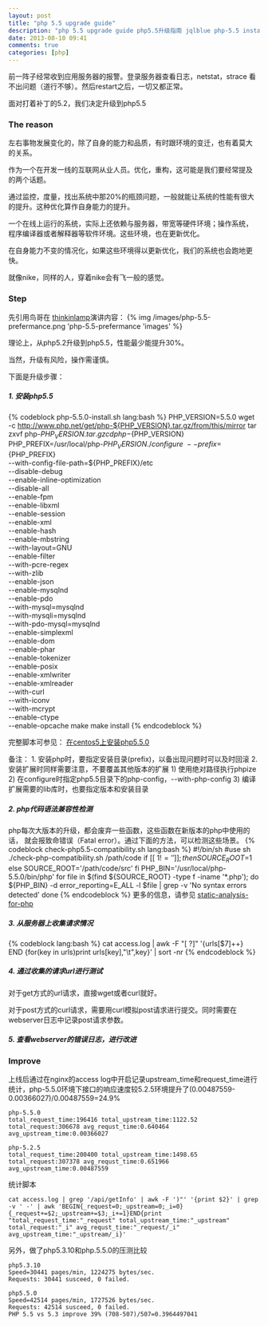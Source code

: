 ```yaml
---
layout: post
title: "php 5.5 upgrade guide"
description: "php 5.5 upgrade guide php5.5升级指南 jqlblue php-5.5 install"
date: 2013-08-10 09:41
comments: true
categories: [php]
---
```

前一阵子经常收到应用服务器的报警。登录服务器查看日志，netstat，strace
看不出问题（道行不够）。然后restart之后，一切又都正常。

面对打着补丁的5.2，我们决定升级到php5.5

### The reason ###
左右事物发展变化的，除了自身的能力和品质，有时跟环境的变迁，也有着莫大
的关系。

作为一个在开发一线的互联网从业人员。优化，重构，这可能是我们要经常提及
的两个话题。

通过监控，度量，找出系统中那20%的瓶颈问题，一般就能让系统的性能有很大
的提升。这种优化算作自身能力的提升。

一个在线上运行的系统，实际上还依赖与服务器，带宽等硬件环境；操作系统，
程序编译器或者解释器等软件环境。这些环境，也在更新优化。

在自身能力不变的情况化，如果这些环境得以更新优化，我们的系统也会跑地更
快。

就像nike，同样的人，穿着nike会有飞一般的感觉。

### Step ###
先引用鸟哥在 [thinkinlamp](http://www.thinkinlamp.com/)演讲内容：
{% img /images/php-5.5-prefermance.png 'php-5.5-prefermance 'images' %}

理论上，从php5.2升级到php5.5，性能最少能提升30%。

当然，升级有风险，操作需谨慎。

下面是升级步骤：

##### 1. 安装php5.5 #####
{% codeblock php-5.5.0-install.sh lang:bash %}
PHP_VERSION=5.5.0
wget -c http://www.php.net/get/php-${PHP_VERSION}.tar.gz/from/this/mirror
tar zxvf php-${PHP_VERSION}.tar.gz
cd php-${PHP_VERSION}
PHP_PREFIX=/usr/local/php-${PHP_VERSION}
./configure \
--prefix=${PHP_PREFIX} \
--with-config-file-path=${PHP_PREFIX}/etc \
--disable-debug \
--enable-inline-optimization \
--disable-all \
--enable-fpm \
--enable-libxml \
--enable-session \
--enable-xml \
--enable-hash \
--enable-mbstring \
--with-layout=GNU \
--enable-filter \
--with-pcre-regex \
--with-zlib \
--enable-json \
--enable-mysqlnd \
--enable-pdo \
--with-mysql=mysqlnd \
--with-mysqli=mysqlnd \
--with-pdo-mysql=mysqlnd \
--enable-simplexml \
--enable-dom \
--enable-phar \
--enable-tokenizer \
--enable-posix \
--enable-xmlwriter \
--enable-xmlreader \
--with-curl \
--with-iconv \
--with-mcrypt \
--enable-ctype \
--enable-opcache
make
make install
{% endcodeblock %}

完整脚本可参见：
[在centos5上安装php5.5.0](https://gist.github.com/jqlblue/6198630)

备注：
    1. 安装php时，要指定安装目录(prefix)，以备出现问题时可以及时回滚
    2. 安装扩展时同样需要注意，不要覆盖其他版本的扩展
       1) 使用绝对路径执行phpize
       2) 在configure时指定php5.5目录下的php-config，--with-php-config
       3) 编译扩展需要的lib库时，也要指定版本和安装目录
##### 2. php代码语法兼容性检测 #####
php每次大版本的升级，都会废弃一些函数，这些函数在新版本的php中使用的话，
就会报致命错误（Fatal error）。通过下面的方法，可以检测这些场景。
{% codeblock check-php5.5-compatibility.sh lang:bash %}
#!/bin/sh
#use sh ./check-php-compatibility.sh /path/code
if [[ $1 != '' ]];then
   SOURCE_ROOT=$1
else
   SOURCE_ROOT='/path/code/src'
fi
PHP_BIN='/usr/local/php-5.5.0/bin/php'
for file in $(find ${SOURCE_ROOT} -type f -iname '*.php'); do
    ${PHP_BIN} -d error_reporting=E_ALL -l $file | grep -v 'No syntax errors detected'
done
{% endcodeblock %}
更多的信息，请参见 [static-analysis-for-php](http://codeascraft.com/2012/08/10/static-analysis-for-php/)

##### 3. 从服务器上收集请求情况 #####
{% codeblock lang:bash %}
cat access.log | awk -F "[ ?]" '{urls[$7]++} END {for(key in urls)print urls[key],"\t",key}' | sort -nr
{% endcodeblock %}

##### 4. 通过收集的请求url进行测试 #####
对于get方式的url请求，直接wget或者curl就好。

对于post方式的curl请求，需要用curl模拟post请求进行提交。同时需要在
webserver日志中记录post请求参数。

##### 5. 查看webserver的错误日志，进行改进 #####

### Improve ###
上线后通过在nginx的access log中开启记录upstream_time和request_time进行
统计，php-5.5.0环境下接口的响应速度较5.2.5环境提升了(0.00487559-0.00366027)/0.00487559=24.9%

    php-5.5.0
    total_request_time:196416 total_upstream_time:1122.52 total_request:306678 avg_requst_time:0.640464 avg_upstream_time:0.00366027

    php-5.2.5
    total_request_time:200400 total_upstream_time:1498.65 total_request:307378 avg_requst_time:0.651966 avg_upstream_time:0.00487559

统计脚本

    cat access.log | grep '/api/getInfo' | awk -F ')"' '{print $2}' | grep -v ' -' | awk 'BEGIN{_request=0;_upstream=0;_i=0}{_request+=$2;_upstream+=$3;_i+=1}END{print "total_request_time:"_request" total_upstream_time:"_upstream" total_request:"_i" avg_requst_time:"_request/_i" avg_upstream_time:"_upstream/_i}'

另外，做了php5.3.10和php.5.5.0的压测比较

    php5.3.10
    Speed=30441 pages/min, 1224275 bytes/sec.
    Requests: 30441 susceed, 0 failed.
    
    php5.5.0
    Speed=42514 pages/min, 1727526 bytes/sec.
    Requests: 42514 susceed, 0 failed.
    PHP 5.5 vs 5.3 improve 39% (708-507)/507=0.3964497041
